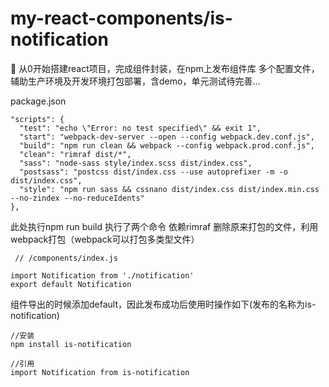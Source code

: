 # my-react-components/is-notification


🎉 从0开始搭建react项目，完成组件封装，在npm上发布组件库
多个配置文件，辅助生产环境及开发环境打包部署，含demo，单元测试待完善...

package.json
  ```
  "scripts": {
    "test": "echo \"Error: no test specified\" && exit 1",
    "start": "webpack-dev-server --open --config webpack.dev.conf.js",
    "build": "npm run clean && webpack --config webpack.prod.conf.js",
    "clean": "rimraf dist/*",
    "sass": "node-sass style/index.scss dist/index.css",
    "postsass": "postcss dist/index.css --use autoprefixer -m -o dist/index.css",
    "style": "npm run sass && cssnano dist/index.css dist/index.min.css --no-zindex --no-reduceIdents"
  },
   ```
   此处执行npm run build 执行了两个命令
   依赖rimraf 删除原来打包的文件，利用webpack打包（webpack可以打包多类型文件）
   
  ```
   // /components/index.js
  
import Notification from './notification'
export default Notification
  ```
  组件导出的时候添加default，因此发布成功后使用时操作如下(发布的名称为is-notification)
  ```
  //安装
  npm install is-notification
  
  //引用
  import Notification from is-notification
  ```
